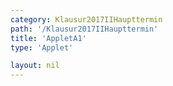 ```yaml
---
category: Klausur2017IIHaupttermin
path: '/Klausur2017IIHaupttermin'
title: 'AppletA1'
type: 'Applet'

layout: nil
---
```

<link type="text/css" href="https://cdnjs.cloudflare.com/ajax/libs/jsxgraph/0.99.6/jsxgraph.css"><link rel="stylesheet" type="text/css" href="{{ site.jsxurl }}/jsxgraph.css" />
<div id="JXGe476533d-100d-484d-a943-1fd66086f7d2" class="jxgbox" style="width:500px; height:500px">
<script type="text/javascript">
    (function() {
	//board
var board = JXG.JSXGraph.initBoard('JXGe476533d-100d-484d-a943-1fd66086f7d2', {
                boundingbox: [-1, 100, 21, -10],
                showFullscreen: true, axis: true
                
            });  
           
var f = x => 90* (Math.pow(0.94, x));

var  Gf = board.create('functiongraph', [f, 0, 25]);

var glider = board.create('glider', [3, f(3), Gf], {color: 'orange'});

var coords = board.create('text', [2, 50, function(){
	return 'A( ' + JXG.toFixed(glider.X(), 2) + ', ' + JXG.toFixed(glider.Y(), 0) + ')';
}], {fontsize: 18, color:'orange'});

var temp = function()
{
return JXG.toFixed(((90- JXG.toFixed(glider.Y(), 0))/90) * 100, 0);
};

var cooling = board.create('text', [2, 40, function(){
return 'Abkühlung: '+ temp() + '%';
}], {fontsize: 18});

board.create('text', [5, 95, '2017 HT MatII/III A1'], {fontsize: 18});

var x_l = board.create('line', [glider, function(){return [glider.X(), 0];}], {color:'gray'});
var y_l = board.create('line', [glider, function(){return [0, glider.Y()];}], {color:'gray'});








})()
  </script>
  </div>

